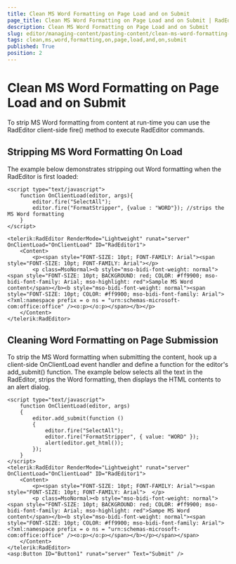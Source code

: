 ```yaml
---
title: Clean MS Word Formatting on Page Load and on Submit
page_title: Clean MS Word Formatting on Page Load and on Submit | RadEditor for ASP.NET AJAX Documentation
description: Clean MS Word Formatting on Page Load and on Submit
slug: editor/managing-content/pasting-content/clean-ms-word-formatting-on-page-load-and-on-submit
tags: clean,ms,word,formatting,on,page,load,and,on,submit
published: True
position: 2
---
```


# Clean MS Word Formatting on Page Load and on Submit

To strip MS Word formatting from content at run-time you can use the RadEditor client-side fire() method to execute RadEditor commands.

## Stripping MS Word Formatting On Load

The example below demonstrates stripping out Word formatting when the RadEditor is first loaded:

````ASP.NET
<script type="text/javascript">
	function OnClientLoad(editor, args){    
		editor.fire("SelectAll");    
		editor.fire("FormatStripper", {value : "WORD"}); //strips the MS Word formatting
	}
</script>

<telerik:RadEditor RenderMode="Lightweight" runat="server" OnClientLoad="OnClientLoad" ID="RadEditor1">
	<Content>    
		<p><span style="FONT-SIZE: 10pt; FONT-FAMILY: Arial"><span style="FONT-SIZE: 10pt; FONT-FAMILY: Arial"></p>       
		<p class=MsoNormal><b style="mso-bidi-font-weight: normal"><span style="FONT-SIZE: 10pt; BACKGROUND: red; COLOR: #ff9900; mso-bidi-font-family: Arial; mso-highlight: red">Sample MS Word content</span></b><b style="mso-bidi-font-weight: normal"><span style="FONT-SIZE: 10pt; COLOR: #ff9900; mso-bidi-font-family: Arial"><?xml:namespace prefix = o ns = "urn:schemas-microsoft-com:office:office" /><o:p></o:p></span></b></p>
	</Content>
</telerik:RadEditor>
````

## Cleaning Word Formatting on Page Submission

To strip the MS Word formatting when submitting the content, hook up a client-side OnClientLoad event handler and define a function for the editor's add_submit() function. The example below selects all the text in the RadEditor, strips the Word formatting, then displays the HTML contents to an alert dialog.

````ASP.NET
<script type="text/javascript">
	function OnClientLoad(editor, args)
	{
		editor.add_submit(function ()
		{
			editor.fire("SelectAll");
			editor.fire("FormatStripper", { value: "WORD" });
			alert(editor.get_html());
		});
	}
</script>
<telerik:RadEditor RenderMode="Lightweight" runat="server" OnClientLoad="OnClientLoad" ID="RadEditor1">
	<Content>
		<p><span style="FONT-SIZE: 10pt; FONT-FAMILY: Arial"><span style="FONT-SIZE: 10pt; FONT-FAMILY: Arial">  </p>       
		<p class=MsoNormal><b style="mso-bidi-font-weight: normal"><span style="FONT-SIZE: 10pt; BACKGROUND: red; COLOR: #ff9900; mso-bidi-font-family: Arial; mso-highlight: red">Sampe MS Word content</span></b><b style="mso-bidi-font-weight: normal"><span style="FONT-SIZE: 10pt; COLOR: #ff9900; mso-bidi-font-family: Arial"><?xml:namespace prefix = o ns = "urn:schemas-microsoft-com:office:office" /><o:p></o:p></span></b></p></span></span>          
	</Content>
</telerik:RadEditor>
<asp:Button ID="Button1" runat="server" Text="Submit" />
````


